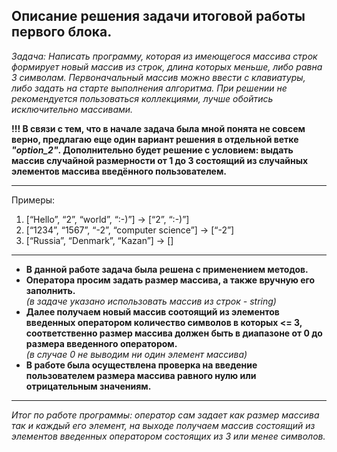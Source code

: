 ## **Описание решения задачи итоговой работы первого блока.**

*Задача: Написать программу, которая из имеющегося массива строк формирует новый массив из строк, длина которых меньше, либо равна 3 символам. Первоначальный массив можно ввести с клавиатуры, либо задать на старте выполнения алгоритма. При решении не рекомендуется пользоваться коллекциями, лучше обойтись исключительно массивами.*

**!!! В связи с тем, что в начале задача была мной понята не совсем верно, предлагаю еще один вариант решения в отдельной ветке *"option_2"*. Дополнительно будет решение с условием: выдать массив случайной размерности от 1 до 3 состоящий из случайных элементов массива введённого пользователем.**
***
  
Примеры:  
1. [“Hello”, “2”, “world”, “:-)”] → [“2”, “:-)”]  
2. [“1234”, “1567”, “-2”, “computer science”] → [“-2”]  
3. [“Russia”, “Denmark”, “Kazan”] → []

***
* **В данной работе задача была решена с применением методов.**
* **Оператора просим задать размер массива, а также вручную его заполнить.**  
*(в задаче указано использовать массив из строк - string)*
* **Далее получаем новый массив соотоящий из элементов введенных оператором количество символов в которых <= 3, соответственно размер массива должен быть в диапазоне от 0 до размера введенного оператором.**  
*(в случае 0 не выводим ни один элемент массива)*
* **В работе была осуществлена проверка на введение пользователем размера массива равного нулю или отрицательным значениям.**
***

*Итог по работе программы: оператор сам задает как размер массива так и каждый его элемент, на выходе получаем массив состоящий из элементов введенных оператором состоящих из 3 или менее символов.*